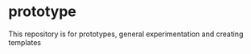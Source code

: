 prototype
=========

This repository is for prototypes, general experimentation and creating templates

